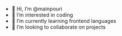 - 👋 Hi, I’m @mainpouri
- 👀 I’m interested in coding
- 🌱 I’m currently learning frontend languages
- 💞️ I’m looking to collaborate on projects

<!---
mainpouri/mainpouri is a ✨ special ✨ repository because its `README.md` (this file) appears on your GitHub profile.
You can click the Preview link to take a look at your changes.
--->
